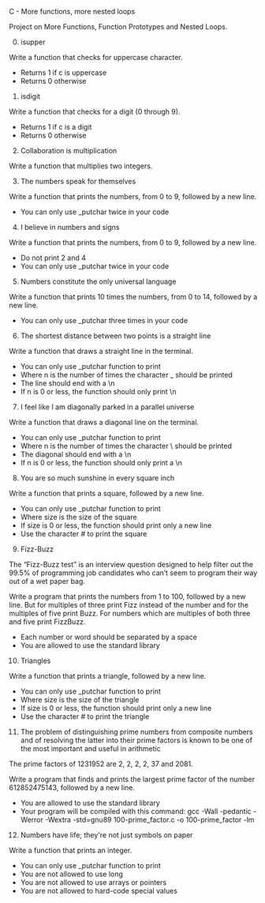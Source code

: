  C - More functions, more nested loops

Project on More Functions, Function Prototypes and Nested Loops.

0. isupper

Write a function that checks for uppercase character.

- Returns 1 if c is uppercase
- Returns 0 otherwise

1. isdigit

Write a function that checks for a digit (0 through 9).

- Returns 1 if c is a digit
- Returns 0 otherwise

2. Collaboration is multiplication

Write a function that multiplies two integers.

3. The numbers speak for themselves

Write a function that prints the numbers, from 0 to 9, followed by a new line.

- You can only use _putchar twice in your code

4. I believe in numbers and signs

Write a function that prints the numbers, from 0 to 9, followed by a new line.

- Do not print 2 and 4
- You can only use _putchar twice in your code

5. Numbers constitute the only universal language

Write a function that prints 10 times the numbers, from 0 to 14, followed by a new line.

- You can only use _putchar three times in your code

6. The shortest distance between two points is a straight line

Write a function that draws a straight line in the terminal.

- You can only use _putchar function to print
- Where n is the number of times the character _ should be printed
- The line should end with a \n
- If n is 0 or less, the function should only print \n

7. I feel like I am diagonally parked in a parallel universe

Write a function that draws a diagonal line on the terminal.

- You can only use _putchar function to print
- Where n is the number of times the character \ should be printed
- The diagonal should end with a \n
- If n is 0 or less, the function should only print a \n

8. You are so much sunshine in every square inch

Write a function that prints a square, followed by a new line.

- You can only use _putchar function to print
- Where size is the size of the square
- If size is 0 or less, the function should print only a new line
- Use the character # to print the square

9. Fizz-Buzz

The “Fizz-Buzz test” is an interview question designed to help filter out the 99.5% of programming job candidates who can’t seem to program their way out of a wet paper bag.

Write a program that prints the numbers from 1 to 100, followed by a new line. But for multiples of three print Fizz instead of the number and for the multiples of five print Buzz. For numbers which are multiples of both three and five print FizzBuzz.

- Each number or word should be separated by a space
- You are allowed to use the standard library

10. Triangles

Write a function that prints a triangle, followed by a new line.

- You can only use _putchar function to print
- Where size is the size of the triangle
- If size is 0 or less, the function should print only a new line
- Use the character # to print the triangle

11. The problem of distinguishing prime numbers from composite numbers and of resolving the latter into their prime factors is known to be one of the most important and useful in arithmetic

The prime factors of 1231952 are 2, 2, 2, 2, 37 and 2081.

Write a program that finds and prints the largest prime factor of the number 612852475143, followed by a new line.

- You are allowed to use the standard library
- Your program will be compiled with this command: gcc -Wall -pedantic -Werror -Wextra -std=gnu89 100-prime_factor.c -o 100-prime_factor -lm

12. Numbers have life; they're not just symbols on paper

Write a function that prints an integer.

- You can only use _putchar function to print
- You are not allowed to use long
- You are not allowed to use arrays or pointers
- You are not allowed to hard-code special values

